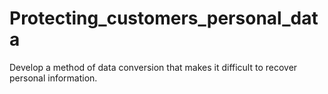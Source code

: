 # Protecting_customers_personal_data
Develop a method of data conversion that makes it difficult to recover personal information.
